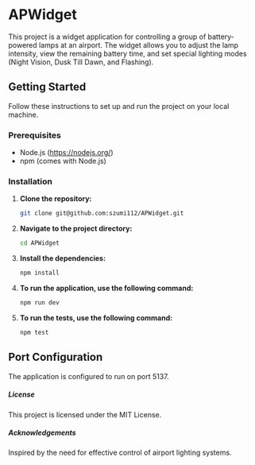 # APWidget

This project is a widget application for controlling a group of battery-powered lamps at an airport. The widget allows you to adjust the lamp intensity, view the remaining battery time, and set special lighting modes (Night Vision, Dusk Till Dawn, and Flashing).

## Getting Started

Follow these instructions to set up and run the project on your local machine.

### Prerequisites

- Node.js (https://nodejs.org/)
- npm (comes with Node.js)

### Installation

1. **Clone the repository:**

   ```sh
   git clone git@github.com:szumi112/APWidget.git
   ```

2. **Navigate to the project directory:**

   ```sh
   cd APWidget
   ```

3. **Install the dependencies:**

   ```sh
   npm install
   ```

4. **To run the application, use the following command:**

   ```sh
   npm run dev
   ```

5. **To run the tests, use the following command:**
   ```sh
   npm test
   ```

## Port Configuration

The application is configured to run on port 5137.

##### License

This project is licensed under the MIT License.

##### Acknowledgements

Inspired by the need for effective control of airport lighting systems.
